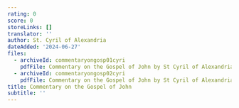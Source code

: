 ```yaml
---
rating: 0
score: 0
storeLinks: []
translator: ''
author: St. Cyril of Alexandria
dateAdded: '2024-06-27'
files:
  - archiveId: commentaryongosp01cyri
    pdfFile: Commentary on the Gospel of John by St Cyril of Alexandria, Vol I.pdf
  - archiveId: commentaryongosp02cyri
    pdfFile: Commentary on the Gospel of John by St Cyril of Alexandria, Vol II.pdf
title: Commentary on the Gospel of John
subtitle: ''
---
```


